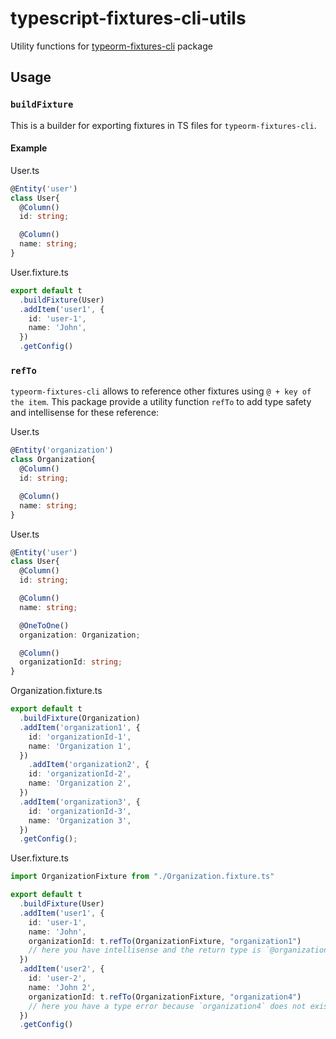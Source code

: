 # typescript-fixtures-cli-utils

Utility functions for [typeorm-fixtures-cli](https://github.com/RobinCK/typeorm-fixtures) package


## Usage

### `buildFixture`

This is a builder for exporting fixtures in TS files for `typeorm-fixtures-cli`.

#### Example

User.ts
```ts
@Entity('user')
class User{
  @Column()
  id: string;

  @Column()
  name: string;
}
```

User.fixture.ts
```ts
export default t
  .buildFixture(User)
  .addItem('user1', {
    id: 'user-1',
    name: 'John',
  })
  .getConfig()
```


### `refTo`

`typeorm-fixtures-cli` allows to reference other fixtures using `@ + key of the item`.
This package provide a utility function `refTo` to add type safety and intellisense for these reference:

User.ts
```ts
@Entity('organization')
class Organization{
  @Column()
  id: string;

  @Column()
  name: string;
}
```


User.ts
```ts
@Entity('user')
class User{
  @Column()
  id: string;

  @Column()
  name: string;

  @OneToOne()
  organization: Organization;

  @Column()
  organizationId: string;
}
```

Organization.fixture.ts
```ts
export default t
  .buildFixture(Organization)
  .addItem('organization1', {
    id: 'organizationId-1',
    name: 'Organization 1',
  })
    .addItem('organization2', {
    id: 'organizationId-2',
    name: 'Organization 2',
  })
  .addItem('organization3', {
    id: 'organizationId-3',
    name: 'Organization 3',
  })
  .getConfig();
```

User.fixture.ts
```ts
import OrganizationFixture from "./Organization.fixture.ts"

export default t
  .buildFixture(User)
  .addItem('user1', {
    id: 'user-1',
    name: 'John',
    organizationId: t.refTo(OrganizationFixture, "organization1")
    // here you have intellisense and the return type is `@organization1`
  })
  .addItem('user2', {
    id: 'user-2',
    name: 'John 2',
    organizationId: t.refTo(OrganizationFixture, "organization4")
    // here you have a type error because `organization4` does not exist
  })
  .getConfig()
```

